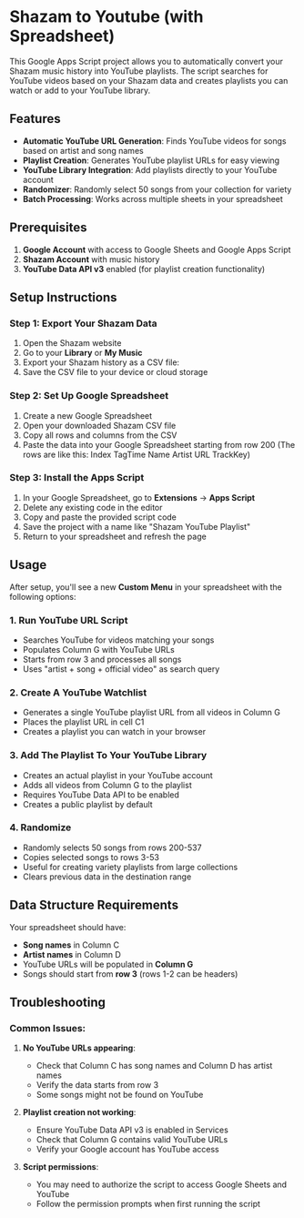 # Shazam to Youtube (with Spreadsheet)

This Google Apps Script project allows you to automatically convert your Shazam music history into YouTube playlists. The script searches for YouTube videos based on your Shazam data and creates playlists you can watch or add to your YouTube library.

## Features

- **Automatic YouTube URL Generation**: Finds YouTube videos for songs based on artist and song names
- **Playlist Creation**: Generates YouTube playlist URLs for easy viewing
- **YouTube Library Integration**: Add playlists directly to your YouTube account
- **Randomizer**: Randomly select 50 songs from your collection for variety
- **Batch Processing**: Works across multiple sheets in your spreadsheet

## Prerequisites

1. **Google Account** with access to Google Sheets and Google Apps Script
2. **Shazam Account** with music history
3. **YouTube Data API v3** enabled (for playlist creation functionality)

## Setup Instructions

### Step 1: Export Your Shazam Data

1. Open the Shazam website
2. Go to your **Library** or **My Music**
3. Export your Shazam history as a CSV file:
4. Save the CSV file to your device or cloud storage

### Step 2: Set Up Google Spreadsheet

1. Create a new Google Spreadsheet
2. Open your downloaded Shazam CSV file
3. Copy all rows and columns from the CSV
4. Paste the data into your Google Spreadsheet starting from row 200
(The rows are like this: Index	TagTime	Name Artist	URL	TrackKey)

### Step 3: Install the Apps Script

1. In your Google Spreadsheet, go to **Extensions** → **Apps Script**
2. Delete any existing code in the editor
3. Copy and paste the provided script code
4. Save the project with a name like "Shazam YouTube Playlist"
5. Return to your spreadsheet and refresh the page

   
## Usage

After setup, you'll see a new **Custom Menu** in your spreadsheet with the following options:

### 1. Run YouTube URL Script
- Searches YouTube for videos matching your songs
- Populates Column G with YouTube URLs
- Starts from row 3 and processes all songs
- Uses "artist + song + official video" as search query

### 2. Create A YouTube Watchlist
- Generates a single YouTube playlist URL from all videos in Column G
- Places the playlist URL in cell C1
- Creates a playlist you can watch in your browser

### 3. Add The Playlist To Your YouTube Library
- Creates an actual playlist in your YouTube account
- Adds all videos from Column G to the playlist
- Requires YouTube Data API to be enabled
- Creates a public playlist by default

### 4. Randomize
- Randomly selects 50 songs from rows 200-537
- Copies selected songs to rows 3-53
- Useful for creating variety playlists from large collections
- Clears previous data in the destination range

## Data Structure Requirements

Your spreadsheet should have:
- **Song names** in Column C
- **Artist names** in Column D
- YouTube URLs will be populated in **Column G**
- Songs should start from **row 3** (rows 1-2 can be headers)

## Troubleshooting

### Common Issues:

1. **No YouTube URLs appearing**:
   - Check that Column C has song names and Column D has artist names
   - Verify the data starts from row 3
   - Some songs might not be found on YouTube

2. **Playlist creation not working**:
   - Ensure YouTube Data API v3 is enabled in Services
   - Check that Column G contains valid YouTube URLs
   - Verify your Google account has YouTube access

3. **Script permissions**:
   - You may need to authorize the script to access Google Sheets and YouTube
   - Follow the permission prompts when first running the script
